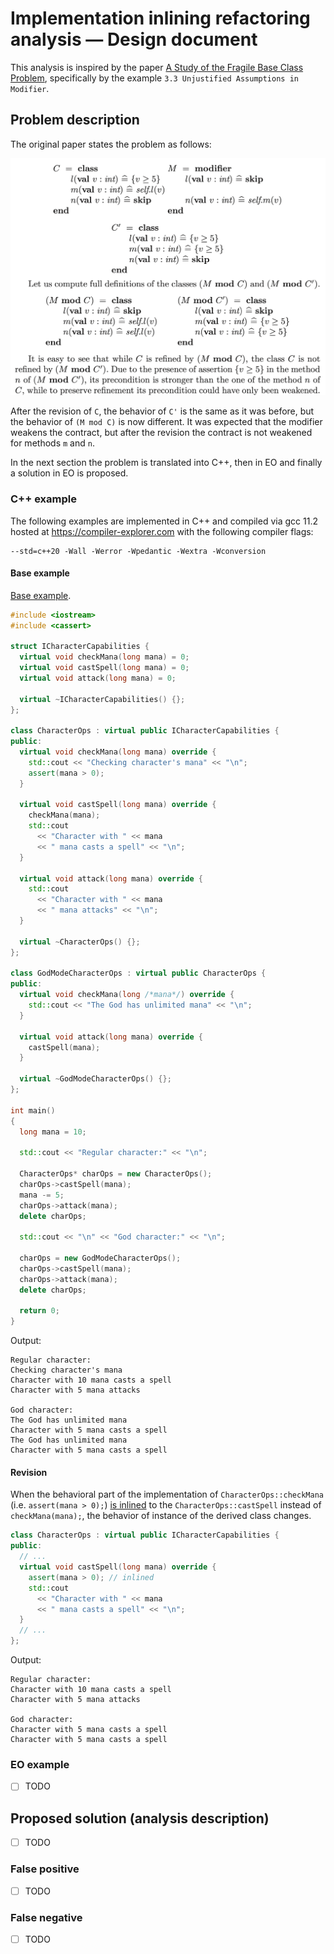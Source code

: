 # Implementation inlining refactoring analysis — Design document

This analysis is inspired by the paper [A Study of the Fragile Base Class Problem](https://www.researchgate.net/publication/248590657_A_Study_of_the_Fragile_Base_Class_Problem), specifically by the example `3.3 Unjustified Assumptions in Modifier`.

## Problem description

The original paper states the problem as follows:

![Unjustified assumption in modifier](img/unjustified-assumption-in-modifier.png)

After the revision of `C`, the behavior of `C'` is the same as it was before, but the behavior of `(M mod C)` is now different. It was expected that the modifier weakens the contract, but after the revision the contract is not weakened for methods `m` and `n`.

In the next section the problem is translated into C++, then in EO and finally a solution in EO is proposed.

### C++ example

The following examples are implemented in C++ and compiled via gcc 11.2 hosted at https://compiler-explorer.com with the following compiler flags:

```
--std=c++20 -Wall -Werror -Wpedantic -Wextra -Wconversion
```

#### Base example

[Base example](https://compiler-explorer.com/z/Kq4Mb46cc).

```cpp
#include <iostream>
#include <cassert>

struct ICharacterCapabilities {
  virtual void checkMana(long mana) = 0;
  virtual void castSpell(long mana) = 0;
  virtual void attack(long mana) = 0;

  virtual ~ICharacterCapabilities() {};
};

class CharacterOps : virtual public ICharacterCapabilities {
public:
  virtual void checkMana(long mana) override {
    std::cout << "Checking character's mana" << "\n";
    assert(mana > 0);
  }

  virtual void castSpell(long mana) override {
    checkMana(mana);
    std::cout
      << "Character with " << mana
      << " mana casts a spell" << "\n";
  }

  virtual void attack(long mana) override {
    std::cout
      << "Character with " << mana
      << " mana attacks" << "\n";
  }

  virtual ~CharacterOps() {};
};

class GodModeCharacterOps : virtual public CharacterOps {
public:
  virtual void checkMana(long /*mana*/) override {
    std::cout << "The God has unlimited mana" << "\n";
  }

  virtual void attack(long mana) override {
    castSpell(mana);
  }

  virtual ~GodModeCharacterOps() {};
};

int main()
{
  long mana = 10;

  std::cout << "Regular character:" << "\n";

  CharacterOps* charOps = new CharacterOps();
  charOps->castSpell(mana);
  mana -= 5;
  charOps->attack(mana);
  delete charOps;

  std::cout << "\n" << "God character:" << "\n";

  charOps = new GodModeCharacterOps();
  charOps->castSpell(mana);
  charOps->attack(mana);
  delete charOps;

  return 0;
}
```

Output:

```
Regular character:
Checking character's mana
Character with 10 mana casts a spell
Character with 5 mana attacks

God character:
The God has unlimited mana
Character with 5 mana casts a spell
The God has unlimited mana
Character with 5 mana casts a spell
```

#### Revision

When the behavioral part of the implementation of `CharacterOps::checkMana` (i.e. `assert(mana > 0);`) [is inlined](https://compiler-explorer.com/z/f3q78GYs5) to the `CharacterOps::castSpell` instead of `checkMana(mana);`, the behavior of instance of the derived class changes.

```cpp
class CharacterOps : virtual public ICharacterCapabilities {
public:
  // ...
  virtual void castSpell(long mana) override {
    assert(mana > 0); // inlined
    std::cout
      << "Character with " << mana
      << " mana casts a spell" << "\n";
  }
  // ...
};
```

Output:

```
Regular character:
Character with 10 mana casts a spell
Character with 5 mana attacks

God character:
Character with 5 mana casts a spell
Character with 5 mana casts a spell
```

### EO example

- [ ] TODO

## Proposed solution (analysis description)

- [ ] TODO

### False positive

- [ ] TODO

### False negative

- [ ] TODO
